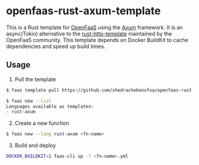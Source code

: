 # openfaas-rust-axum-template

This is a Rust template for [OpenFaaS](https://www.openfaas.com/) using the [Axum](https://github.com/tokio-rs/axum) framework. It is an async(Tokio) alternative to the [rust-http-template](https://github.com/openfaas-incubator/rust-http-template/tree/master) maintained by the OpenFaaS community. This template depends on Docker BuildKit to cache dependencies and speed up build times.

## Usage

1. Pull the template

```bash
$ faas template pull https://github.com/shedrachokonofua/openfaas-rust-axum-template

$ faas new --list
Languages available as templates:
- rust-axum
```

2. Create a new function

```bash
$ faas new --lang rust-axum <fn-name>
```

3. Build and deploy

```bash
DOCKER_BUILDKIT=1 faas-cli up -f <fn-name>.yml
```
